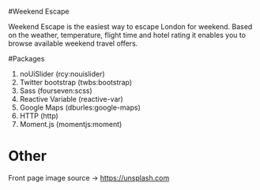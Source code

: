 #Weekend Escape 

Weekend Escape is the easiest way to escape London for weekend.
Based on the weather, temperature, flight time and hotel rating it enables you to browse available weekend travel offers.

#Packages

1. noUiSlider (rcy:nouislider)
2. Twitter bootstrap (twbs:bootstrap)
3. Sass (fourseven:scss)
4. Reactive Variable (reactive-var)
5. Google Maps (dburles:google-maps)
6. HTTP (http)
7. Moment.js (momentjs:moment)

# Other
Front page image source -> https://unsplash.com
